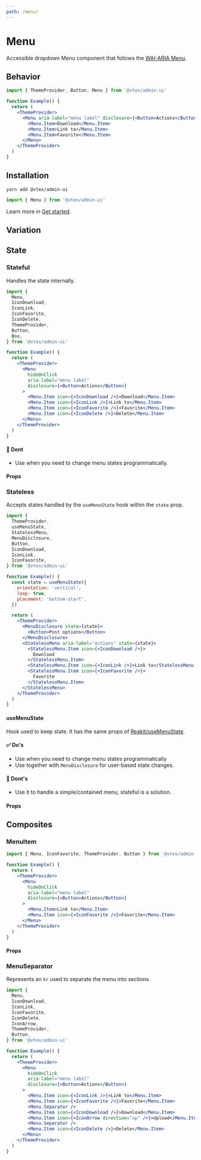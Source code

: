 ```yaml
---
path: /menu/
---
```


# Menu

Accessible dropdown Menu component that follows the [WAI-ARIA Menu](https://www.w3.org/TR/wai-aria-practices/#menu).

## Behavior

```jsx
import { ThemeProvider, Button, Menu } from '@vtex/admin-ui'

function Example() {
  return (
    <ThemeProvider>
      <Menu aria-label="menu label" disclosure={<Button>Actions</Button>}>
        <Menu.Item>Download</Menu.Item>
        <Menu.Item>Link to</Menu.Item>
        <Menu.Item>Favorite</Menu.Item>
      </Menu>
    </ThemeProvider>
  )
}
```

## Installation

```static
yarn add @vtex/admin-ui
```

```jsx static
import { Menu } from '@vtex/admin-ui'
```

Learn more in [Get started](/docs/get-started/).

## Variation

## State

### Stateful

Handles the state internally.

```jsx
import {
  Menu,
  IconDownload,
  IconLink,
  IconFavorite,
  IconDelete,
  ThemeProvider,
  Button,
  Box,
} from '@vtex/admin-ui'

function Example() {
  return (
    <ThemeProvider>
      <Menu
        hideOnClick
        aria-label="menu label"
        disclosure={<Button>Actions</Button>}
      >
        <Menu.Item icon={<IconDownload />}>Download</Menu.Item>
        <Menu.Item icon={<IconLink />}>Link to</Menu.Item>
        <Menu.Item icon={<IconFavorite />}>Favorite</Menu.Item>
        <Menu.Item icon={<IconDelete />}>Delete</Menu.Item>
      </Menu>
    </ThemeProvider>
  )
}
```

#### 🚫 Dont

- Use when you need to change menu states programmatically.

#### Props

<propdetails heading="Menu Props" component="Menu">
</propdetails>

### Stateless

Accepts states handled by the `useMenuState` hook within the `state` prop.

```jsx
import {
  ThemeProvider,
  useMenuState,
  StatelessMenu,
  MenuDisclosure,
  Button,
  IconDownload,
  IconLink,
  IconFavorite,
} from '@vtex/admin-ui'

function Example() {
  const state = useMenuState({
    orientation: 'vertical',
    loop: true,
    placement: 'bottom-start',
  })

  return (
    <ThemeProvider>
      <MenuDisclosure state={state}>
        <Button>Post options</Button>
      </MenuDisclosure>
      <StatelessMenu aria-label="actions" state={state}>
        <StatelessMenu.Item icon={<IconDownload />}>
          Download
        </StatelessMenu.Item>
        <StatelessMenu.Item icon={<IconLink />}>Link to</StatelessMenu.Item>
        <StatelessMenu.Item icon={<IconFavorite />}>
          Favorite
        </StatelessMenu.Item>
      </StatelessMenu>
    </ThemeProvider>
  )
}
```

#### useMenuState

Hook used to keep state. It has the same props of [Reakit/useMenuState](https://reakit.io/docs/menu/#usemenustate).

#### ✅ Do's

- Use when you need to change menu states programmatically
- Use together with `MenuDisclosure` for user-based state changes.

#### 🚫 Dont's

- Use it to handle a simple/contained menu, stateful is a solution.

#### Props

<propdetails heading="StatelessMenu Props" component="StatelessMenu">
</propdetails>

## Composites

### MenuItem

```jsx
import { Menu, IconFavorite, ThemeProvider, Button } from '@vtex/admin-ui'

function Example() {
  return (
    <ThemeProvider>
      <Menu
        hideOnClick
        aria-label="menu label"
        disclosure={<Button>Actions</Button>}
      >
        <Menu.Item>Link to</Menu.Item>
        <Menu.Item icon={<IconFavorite />}>Favorite</Menu.Item>
      </Menu>
    </ThemeProvider>
  )
}
```

#### Props

<propdetails heading="MenuItem Props" component="Button">
</propdetails>

### MenuSeparator

Represents an `hr` used to separate the menu into sections

```jsx
import {
  Menu,
  IconDownload,
  IconLink,
  IconFavorite,
  IconDelete,
  IconArrow,
  ThemeProvider,
  Button,
} from '@vtex/admin-ui'

function Example() {
  return (
    <ThemeProvider>
      <Menu
        hideOnClick
        aria-label="menu label"
        disclosure={<Button>Actions</Button>}
      >
        <Menu.Item icon={<IconLink />}>Link to</Menu.Item>
        <Menu.Item icon={<IconFavorite />}>Favorite</Menu.Item>
        <Menu.Separator />
        <Menu.Item icon={<IconDownload />}>Download</Menu.Item>
        <Menu.Item icon={<IconArrow direction="up" />}>Upload</Menu.Item>
        <Menu.Separator />
        <Menu.Item icon={<IconDelete />}>Delete</Menu.Item>
      </Menu>
    </ThemeProvider>
  )
}
```
